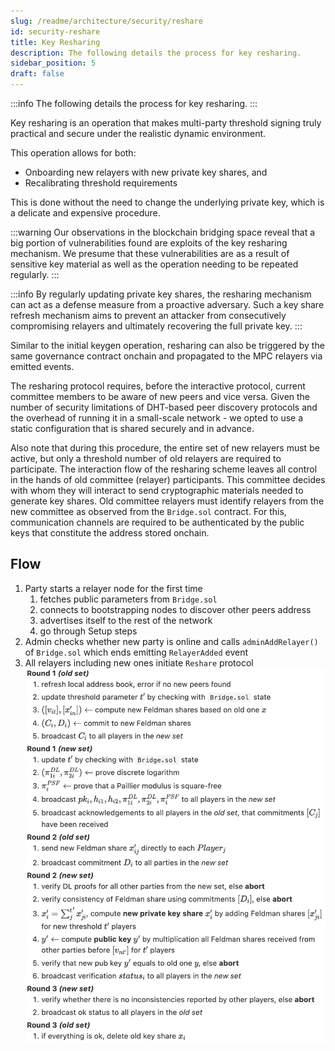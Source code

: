 ```yaml
---
slug: /readme/architecture/security/reshare
id: security-reshare
title: Key Resharing
description: The following details the process for key resharing.
sidebar_position: 5
draft: false
---
```


:::info
The following details the process for key resharing.
:::

Key resharing is an operation that makes multi-party threshold signing truly practical and secure under the realistic dynamic environment. 

This operation allows for both:
- Onboarding new relayers with new private key shares, and 
- Recalibrating threshold requirements 

This is done without the need to change the underlying private key, which is a delicate and expensive procedure.

:::warning
Our observations in the blockchain bridging space reveal that a big portion of vulnerabilities found are exploits of the key resharing mechanism. We presume that these vulnerabilities are as a result of sensitive key material as well as the operation needing to be repeated regularly.
:::

:::info
By regularly updating private key shares, the resharing mechanism can act as a defense measure from a proactive adversary. Such a key share refresh mechanism aims to prevent an attacker from consecutively compromising relayers and ultimately recovering the full private key.
:::

Similar to the initial keygen operation, resharing can also be triggered by the same governance contract onchain and propagated to the MPC relayers via emitted events. 

The resharing protocol requires, before the interactive protocol, current committee members to be aware of new peers and vice versa. Given the number of security limitations of DHT-based peer discovery protocols and the overhead of running it in a small-scale network - we opted to use a static configuration that is shared securely and in advance.

Also note that during this procedure, the entire set of new relayers must be active, but only a threshold number of old relayers are required to participate. The interaction flow of the resharing scheme leaves all control in the hands of old committee (relayer) participants. This committee decides with whom they will interact to send cryptographic materials needed to generate key shares. Old committee relayers must identify relayers from the new committee as observed from the `Bridge.sol` contract. For this, communication channels are required to be authenticated by the public keys that constitute the address stored onchain.

## Flow

1. Party starts a relayer node for the first time
    1. fetches public parameters from `Bridge.sol`
    2. connects to bootstrapping nodes to discover other peers address
    3. advertises itself to the rest of the network
    4. go through Setup steps
2. Admin checks whether new party is online and calls `adminAddRelayer()` of `Bridge.sol` which ends emitting `RelayerAdded` event
3. All relayers including new ones initiate `Reshare` protocol
  ![](<../../../static/assets/keyshare_flow.png>)
